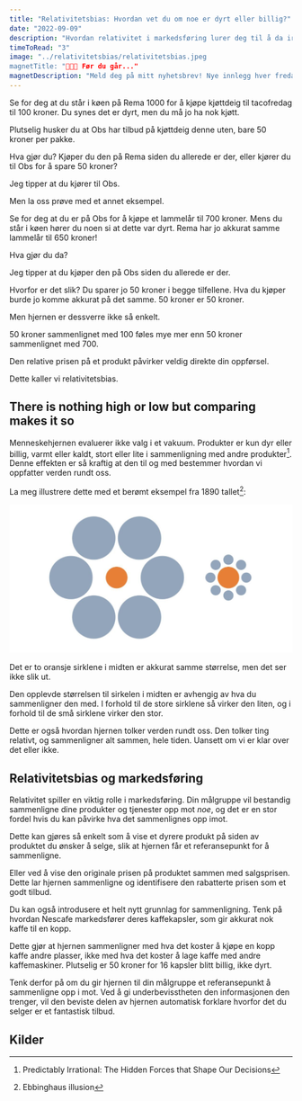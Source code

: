 ```yaml
---
title: "Relativitetsbias: Hvordan vet du om noe er dyrt eller billig?"
date: "2022-09-09"
description: "Hvordan relativitet i markedsføring lurer deg til å da irrasjonelle valg"
timeToRead: "3"
image: "../relativitetsbias/relativitetsbias.jpeg
magnetTitle: "👋👋👋 Før du går..."
magnetDescription: "Meld deg på mitt nyhetsbrev! Nye innlegg hver fredag, rett i din innboks 💌"
---
```


Se for deg at du står i køen på Rema 1000 for å kjøpe kjøttdeig til tacofredag til 100 kroner. Du synes det er dyrt, men du må jo ha nok kjøtt.

Plutselig husker du at Obs har tilbud på kjøttdeig denne uten, bare 50 kroner per pakke. 

Hva gjør du? Kjøper du den på Rema siden du allerede er der, eller kjører du til Obs for å spare 50 kroner? 

Jeg tipper at du kjører til Obs. 

Men la oss prøve med et annet eksempel. 

Se for deg at du er på Obs for å kjøpe et lammelår til 700 kroner. Mens du står i køen hører du noen si at dette var dyrt. Rema har jo akkurat samme lammelår til 650 kroner!

Hva gjør du da? 

Jeg tipper at du kjøper den på Obs siden du allerede er der. 

Hvorfor er det slik? Du sparer jo 50 kroner i begge tilfellene. Hva du kjøper burde jo komme akkurat på det samme. 50 kroner er 50 kroner. 

Men hjernen er dessverre ikke så enkelt. 

50 kroner sammenlignet med 100 føles mye mer enn 50 kroner sammenlignet med 700. 

Den relative prisen på et produkt påvirker veldig direkte din oppførsel. 

Dette kaller vi relativitetsbias.

## There is nothing high or low but comparing makes it so

Menneskehjernen evaluerer ikke valg i et vakuum. Produkter er kun dyr eller billig, varmt eller kaldt, stort eller lite i sammenligning med andre produkter[^fn1]. Denne effekten er så kraftig at den til og med bestemmer hvordan vi oppfatter verden rundt oss. 

La meg illustrere dette med et berømt eksempel fra 1890 tallet[^fn2]: 

![](../relativitetsbias/ebbinghaus.jpeg)

Det er to oransje sirklene i midten er akkurat samme størrelse, men det ser ikke slik ut.

Den opplevde størrelsen til sirkelen i midten er avhengig av hva du sammenligner den med. I forhold til de store sirklene så virker den liten, og i forhold til de små sirklene virker den stor.

Dette er også hvordan hjernen tolker verden rundt oss. Den tolker ting relativt, og sammenligner alt sammen, hele tiden. Uansett om vi er klar over det eller ikke. 

## Relativitetsbias og markedsføring

Relativitet spiller en viktig rolle i markedsføring. Din målgruppe vil bestandig sammenligne dine produkter og tjenester opp mot *noe*, og det er en stor fordel hvis du kan påvirke hva det sammenlignes opp imot. 

Dette kan gjøres så enkelt som å vise et dyrere produkt på siden av produktet du ønsker å selge, slik at hjernen får et referansepunkt for å sammenligne. 

Eller ved å vise den originale prisen på produktet sammen med salgsprisen. Dette lar hjernen sammenligne og identifisere den rabatterte prisen som et godt tilbud. 

Du kan også introdusere et helt nytt grunnlag for sammenligning. Tenk på hvordan Nescafe markedsfører deres kaffekapsler, som gir akkurat nok kaffe til en kopp. 

Dette gjør at hjernen sammenligner med hva det koster å kjøpe en kopp kaffe andre plasser, ikke med hva det koster å lage kaffe med andre kaffemaskiner. Plutselig er 50 kroner for 16 kapsler blitt billig, ikke dyrt. 

Tenk derfor på om du gir hjernen til din målgruppe et referansepunkt å sammenligne opp i mot. Ved å gi underbevisstheten den informasjonen den trenger, vil den beviste delen av hjernen automatisk forklare hvorfor det du selger er et fantastisk tilbud. 

## Kilder

[^fn1]: Predictably Irrational: The Hidden Forces that Shape Our Decisions
[^fn2]: Ebbinghaus illusion

